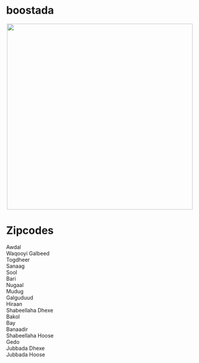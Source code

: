 # boostada 
<p align="center">
<img src="https://raw.githubusercontent.com/abdulnsheikh/boostada/main/images/map.webp" height="500"/>
</p>


# Zipcodes
Awdal
<br/>
Waqooyi Galbeed
<br/>
Togdheer
<br/>
Sanaag
<br/>
Sool
<br/>
Bari
<br/>
Nugaal
<br/>
Mudug
<br/>
Galguduud
<br/>
Hiraan
<br/>
Shabeellaha Dhexe
<br/>
Bakol
<br/>
Bay
<br/>
Banaadir
<br/>
Shabeellaha Hoose
<br/>
Gedo
<br/>
Jubbada Dhexe
<br/>
Jubbada Hoose
